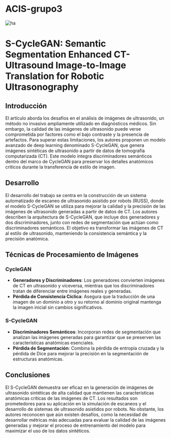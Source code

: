 # ACIS-grupo3
![ha](https://github.com/user-attachments/assets/966f5127-25cf-4d7d-b269-c3c968e8b590)

# S-CycleGAN: Semantic Segmentation Enhanced CT-Ultrasound Image-to-Image Translation for Robotic Ultrasonography

## Introducción

El artículo aborda los desafíos en el análisis de imágenes de ultrasonido, un método no invasivo ampliamente utilizado en diagnósticos médicos. Sin embargo, la calidad de las imágenes de ultrasonido puede verse comprometida por factores como el bajo contraste y la presencia de artefactos. Para superar estas limitaciones, los autores proponen un modelo avanzado de deep learning denominado S-CycleGAN, que genera imágenes sintéticas de ultrasonido a partir de datos de tomografía computarizada (CT). Este modelo integra discriminadores semánticos dentro del marco de CycleGAN para preservar los detalles anatómicos críticos durante la transferencia de estilo de imagen.

## Desarrollo

El desarrollo del trabajo se centra en la construcción de un sistema automatizado de escaneo de ultrasonido asistido por robots (RUSS), donde el modelo S-CycleGAN se utiliza para mejorar la calidad y la precisión de las imágenes de ultrasonido generadas a partir de datos de CT. Los autores describen la arquitectura de S-CycleGAN, que incluye dos generadores y dos discriminadores, junto con redes de segmentación que actúan como discriminadores semánticos. El objetivo es transformar las imágenes de CT al estilo de ultrasonido, manteniendo la consistencia semántica y la precisión anatómica.

## Técnicas de Procesamiento de Imágenes

### CycleGAN

- **Generadores y Discriminadores**: Los generadores convierten imágenes de CT en ultrasonido y viceversa, mientras que los discriminadores tratan de diferenciar entre imágenes reales y generadas.
- **Pérdida de Consistencia Cíclica**: Asegura que la traducción de una imagen de un dominio a otro y su retorno al dominio original mantenga la imagen inicial sin cambios significativos.
  
### S-CycleGAN

- **Discriminadores Semánticos**: Incorporan redes de segmentación que analizan las imágenes generadas para garantizar que se preserven las características anatómicas esenciales.
- **Pérdida de Segmentación**: Combina la pérdida de entropía cruzada y la pérdida de Dice para mejorar la precisión en la segmentación de estructuras anatómicas.

## Conclusiones

El S-CycleGAN demuestra ser eficaz en la generación de imágenes de ultrasonido sintéticas de alta calidad que mantienen las características anatómicas críticas de las imágenes de CT. Los resultados son prometedores para su aplicación en la simulación de escaneos y el desarrollo de sistemas de ultrasonido asistidos por robots. No obstante, los autores reconocen que aún existen desafíos, como la necesidad de desarrollar métricas más adecuadas para evaluar la calidad de las imágenes generadas y mejorar el proceso de entrenamiento del modelo para maximizar el uso de los datos sintéticos.
